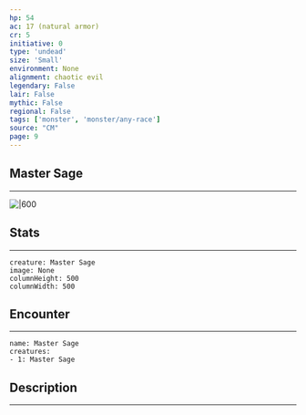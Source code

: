 ```yaml
---
hp: 54
ac: 17 (natural armor)
cr: 5
initiative: 0
type: 'undead'    
size: 'Small'
environment: None
alignment: chaotic evil
legendary: False
lair: False
mythic: False
regional: False
tags: ['monster', 'monster/any-race']
source: "CM"
page: 9
---
```


## Master Sage
---

![|600](D:/Program%20Files/5e.tools/img/bestiary/CM/Master%20Sage.png)

## Stats
---

```statblock
creature: Master Sage
image: None
columnHeight: 500
columnWidth: 500
```

## Encounter
---

```encounter-table
name: Master Sage
creatures:
- 1: Master Sage
```

## Description
---




